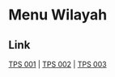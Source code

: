 # Menu Wilayah

## Link

[TPS 001](https://github.com/gigit-pemilu/pemilu-2024-96-papua-barat-daya/tree/main/pileg-dpr/hitung-suara/sub/96-papua-barat-daya/sub/03-raja-ampat/sub/15-waigeo-barat-kepulauan/sub/2005-gag/sub/001-tps)
 | 
[TPS 002](https://github.com/gigit-pemilu/pemilu-2024-96-papua-barat-daya/tree/main/pileg-dpr/hitung-suara/sub/96-papua-barat-daya/sub/03-raja-ampat/sub/15-waigeo-barat-kepulauan/sub/2005-gag/sub/002-tps)
 | 
[TPS 003](https://github.com/gigit-pemilu/pemilu-2024-96-papua-barat-daya/tree/main/pileg-dpr/hitung-suara/sub/96-papua-barat-daya/sub/03-raja-ampat/sub/15-waigeo-barat-kepulauan/sub/2005-gag/sub/003-tps)

